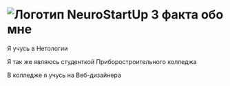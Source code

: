 # ![Логотип NeuroStartUp](img/NeuroStartUpIcon.png) 3 факта обо мне

Я учусь в Нетологии

Я так же являюсь студенткой Приборостроительного колледжа

В колледже я учусь на Веб-дизайнера
